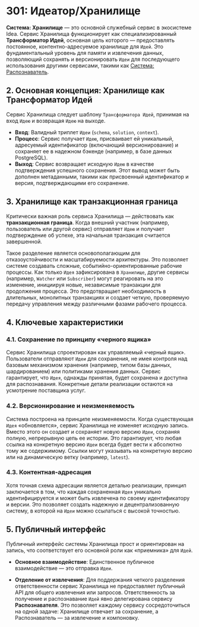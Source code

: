 # 301: Идеатор/Хранилище

**Система: Хранилище** — это основной служебный сервис в экосистеме Idea. Сервис Хранилища функционирует как специализированный **Трансформатор Идей**, основная цель которого — предоставлять постоянное, контентно-адресуемое хранилище для `Идей`. Это фундаментальный уровень для памяти и извлечения данных, позволяющий сохранять и версионировать `Идеи` для последующего использования другими сервисами, такими как [Система: Распознаватель](./302_ideator_resolver.md).

## 2. Основная концепция: Хранилище как Трансформатор Идей

Сервис Хранилища следует шаблону `Трансформатора Идей`, принимая на вход `Идею` и возвращая `Идею` на выходе.

- **Вход**: Валидный триплет `Идеи` (`schema`, `solution`, `context`).
- **Процесс**: Сервис получает `Идею`, присваивает ей уникальный, адресуемый идентификатор (включающий версионирование) и сохраняет ее в надежном бэкенде (например, в базе данных PostgreSQL).
- **Выход**: Сервис возвращает исходную `Идею` в качестве подтверждения успешного сохранения. Этот вывод может быть дополнен метаданными, такими как присвоенный идентификатор и версия, подтверждающими его сохранение.

## 3. Хранилище как транзакционная граница

Критически важная роль сервиса Хранилища — действовать как **транзакционная граница**. Когда внешний участник (например, пользователь или другой сервис) отправляет `Идею` и получает подтверждение об успехе, эта начальная транзакция считается завершенной.

Такое разделение является основополагающим для отказоустойчивости и масштабируемости архитектуры. Это позволяет системе создавать сложные, событийно-ориентированные рабочие процессы. Как только `Идея` зафиксирована в `Хранилище`, другие сервисы (например, `Watcher` или `Subscriber`) могут реагировать на это изменение, инициируя новые, независимые транзакции для продолжения процесса. Это предотвращает необходимость в длительных, монолитных транзакциях и создает четкую, проверяемую передачу управления между различными фазами рабочего процесса.

## 4. Ключевые характеристики

### 4.1. Сохранение по принципу «черного ящика»

Сервис Хранилища спроектирован как управляемый «черный ящик». Пользователи отправляют `Идеи` для сохранения, не имея контроля над базовым механизмом хранения (например, типом базы данных, шардированием) или политиками хранения данных. Сервис гарантирует, что `Идея`, однажды принятая, будет сохранена и доступна для распознавания. Конкретные детали реализации остаются на усмотрение поставщика услуг.

### 4.2. Версионирование и неизменяемость

Система построена на принципе неизменяемости. Когда существующая `Идея` «обновляется», сервис Хранилища не изменяет исходную запись. Вместо этого он создает и сохраняет новую версию `Идеи`, сохраняя полную, непрерывную цепь ее истории. Это гарантирует, что любая ссылка на конкретную версию `Идеи` всегда будет вести к абсолютно тому же содержимому. Ссылки могут указывать на конкретную версию или на динамическую ветку (например, `latest`).

### 4.3. Контентная-адресация

Хотя точная схема адресации является деталью реализации, принцип заключается в том, что каждая сохраненная `Идея` уникально идентифицируется и может быть извлечена по своему идентификатору и версии. Это позволяет создать надежную и децентрализованную систему, в которой на `Идеи` можно ссылаться с высокой точностью.

## 5. Публичный интерфейс

Публичный интерфейс системы Хранилища прост и ориентирован на запись, что соответствует его основной роли как «приемника» для `Идей`.

- **Основное взаимодействие**: Единственное публичное взаимодействие — это отправка `Идеи`.

- **Отделение от извлечения**: Для поддержания четкого разделения ответственности сервис Хранилища не предоставляет публичный API для общего извлечения или запросов. Ответственность за получение и распознавание `Идей` явно делегирована сервису **Распознавателя**. Это позволяет каждому сервису сосредоточиться на одной задаче: Хранилище отвечает за сохранение, а Распознаватель — за извлечение и компоновку.